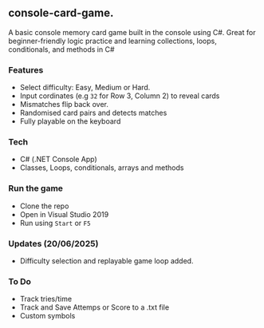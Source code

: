 ## console-card-game.
A basic console memory card game built in the console using C#. Great for beginner-friendly logic practice and learning collections, loops, conditionals, and methods in C#
### Features
- Select difficulty: Easy, Medium or Hard.
- Input cordinates (e.g `32` for Row 3, Column 2) to reveal cards
- Mismatches flip back over.
- Randomised card pairs and detects matches
- Fully playable on the keyboard
### Tech
- C# (.NET Console App)
- Classes, Loops, conditionals, arrays and methods
### Run the game
- Clone the repo
- Open in Visual Studio 2019 
- Run using `Start` or `F5`
### Updates (20/06/2025)
- Difficulty selection and replayable game loop added.
### To Do
- Track tries/time
- Track and Save Attemps or Score to a .txt file
- Custom symbols